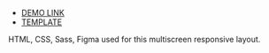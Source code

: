 - [DEMO LINK](https://rozdorozhnii.github.io/miami/)
- [TEMPLATE](https://www.figma.com/file/nHz8bflIwJaWP3P99vKTH5/miami_home_new?node-id=16033%3A3)

HTML, CSS, Sass, Figma used for this multiscreen responsive layout.

